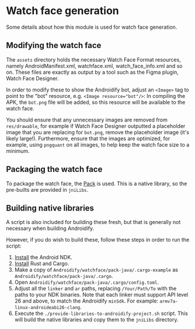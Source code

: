 # Watch face generation

Some details about how this module is used for watch face generation.

## Modifying the watch face

The `assets` directory holds the necessary Watch Face Format resources, namely AndroidManifest.xml,
watchface.xml, watch_face_info.xml and so on. These files are exactly as output by a tool such as
the Figma plugin, Watch Face Designer.

In order to modify these to show the Androidify bot, adjust an `<Image>` tag to point to the "bot"
resource, e.g. `<Image resource="bot"/>`: In compiling the APK, the `bot.png` file will be added, so
this resource will be available to the watch face.

You should ensure that any unnecessary images are removed from `res/drawable`, for example if Watch
Face Designer outputted a placeholder image that you are replacing for `bot.png`, remove the
placeholder image (it's likely large!). Furthermore, ensure that the images are optimized, for
example, using `pngquant` on all images, to help keep the watch face size to a minimum.

## Packaging the watch face

To package the watch face, the [Pack](https://github.com/google/pack) is used. This is a native
library, so the pre-builts are provided in `jniLibs`.

## Building native libraries

A script is also included for building these fresh, but that is generally not necessary when
building Androidify.

However, if you do wish to build these, follow these steps in order to run the script:

1. [Install][install-ndk] the Android NDK.
2. [Install][install-rust] Rust and Cargo.
3. Make a copy of `Androidify/watchface/pack-java/.cargo-example` as
    `Androidify/watchface/pack-java/.cargo`.
4. Open `Androidify/watchface/pack-java/.cargo/config.toml`.
5. Adjust all the `linker` and `ar` paths, replacing `/Your/Path/To` with the paths to your NDK
   binaries. Note that each linker must support API level 26 and above, to match the Androidify
   `minSdk`. For example: `armv7a-linux-androideabi26-clang`.
6. Execute the `./provide-libraries-to-androidify-project.sh` script. This will build the native
   libraries and copy them to the `jniLibs` directory.

[install-ndk]: https://developer.android.com/studio/projects/install-ndk#default-version
[install-rust]: https://rust-lang.org/tools/install/